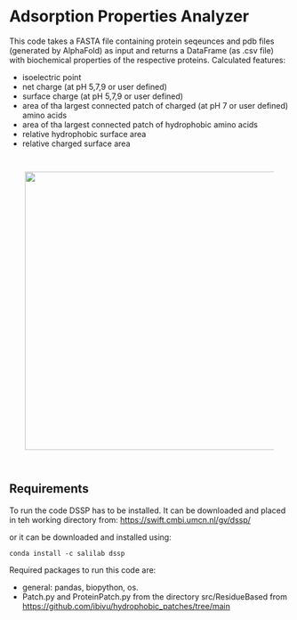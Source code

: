 # Adsorption Properties Analyzer

This code takes a FASTA file containing protein seqeunces and pdb files (generated by AlphaFold) as input and returns a DataFrame (as .csv file) with biochemical properties of the respective proteins. 
Calculated features: 

- isoelectric point
- net charge (at pH 5,7,9 or user defined)
- surface charge (at pH 5,7,9 or user defined)
- area of tha largest connected patch of charged (at pH 7 or user defined) amino acids
- area of tha largest connected patch of hydrophobic amino acids
- relative hydrophobic surface area
- relative charged surface area

<div style="padding:2em">
<img src="https://github.com/FelixP91/Biochemical_Analyzer/blob/main/Figure.png?raw=true" width="500" align=center>
</div>


## Requirements

To run the code DSSP has to be installed. It can be downloaded and placed in teh working directory from:
https://swift.cmbi.umcn.nl/gv/dssp/

or it can be downloaded and installed using:

    conda install -c salilab dssp

Required packages to run this code are:

* general: pandas, biopython, os.
* Patch.py and ProteinPatch.py from the directory src/ResidueBased from https://github.com/ibivu/hydrophobic_patches/tree/main

